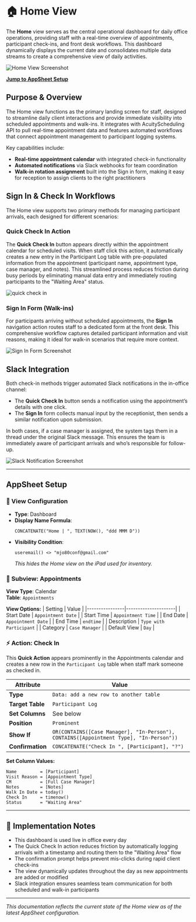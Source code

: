 # 🏠 Home View

The **Home** view serves as the central operational dashboard for daily office operations, providing staff with a real-time overview of appointments, participant check-ins, and front desk workflows. This dashboard dynamically displays the current date and consolidates multiple data streams to create a comprehensive view of daily activities.

![Home View Screenshot](../images/dashboard.png)

**[Jump to AppSheet Setup](#appsheet-setup)**

## Purpose & Overview

The Home view functions as the primary landing screen for staff, designed to streamline daily client interactions and provide immediate visibility into scheduled appointments and walk-ins. It integrates with AcuityScheduling API to pull real-time appointment data and features automated workflows that connect appointment management to participant logging systems.

Key capabilities include:
- **Real-time appointment calendar** with integrated check-in functionality
- **Automated notifications** via Slack webhooks for team coordination
- **Walk-in rotation assignment** built into the Sign in form, making it easy for reception to assign clients to the right practitioners 

## Sign In & Check In Workflows

The Home view supports two primary methods for managing participant arrivals, each designed for different scenarios:

### Quick Check In Action
The **Quick Check In** button appears directly within the appointment calendar for scheduled visits. When staff click this action, it automatically creates a new entry in the Participant Log table with pre-populated information from the appointment (participant name, appointment type, case manager, and notes). This streamlined process reduces friction during busy periods by eliminating manual data entry and immediately routing participants to the "Waiting Area" status.

![quick check in](../images/quick-checkin.png)

### Sign In Form (Walk-ins)
For participants arriving without scheduled appointments, the **Sign In** navigation action routes staff to a dedicated form at the front desk. This comprehensive workflow captures detailed participant information and visit reasons, making it ideal for walk-in scenarios that require more context.

![Sign In Form Screenshot](../images/sign-in.png)

## Slack Integration

Both check-in methods trigger automated Slack notifications in the in-office channel:

- The **Quick Check In** button sends a notification using the appointment’s details with one click.
- The **Sign In** form collects manual input by the receptionist, then sends a similar notification upon submission.

In both cases, if a case manager is assigned, the system tags them in a thread under the original Slack message. This ensures the team is immediately aware of participant arrivals and who’s responsible for follow-up.

![Slack Notification Screenshot](../images/slack-walkin-cm.png)

---

## AppSheet Setup

### 🧱 View Configuration
- **Type**: Dashboard
- **Display Name Formula**:  
  ```appsheetscript
  CONCATENATE("Home | ", TEXT(NOW(), "ddd MMM D"))
  ```
- **Visibility Condition**:
  ```appsheetscript
  useremail() <> "mjo80conf@gmail.com"
  ```
  *This hides the Home view on the iPad used for inventory.*

### 🧩 Subview: Appointments
**View Type**: Calendar  
**Table**: `Appointments`

**View Options:**
| Setting        | Value               |
|----------------|---------------------|
| Start Date     | `Appointment Date`  |
| Start Time     | `Appointment Time`  |
| End Date       | `Appointment Date`  |
| End Time       | `endtime`           |
| Description    | `Type with Participant` |
| Category       | `Case Manager`      |
| Default View   | `Day`               |

### ⚡ Action: Check In
This **Quick Action** appears prominently in the Appointments calendar and creates a new row in the `Participant Log` table when staff mark someone as checked in.

| Attribute         | Value |
|------------------|-------|
| **Type**          | `Data: add a new row to another table` |
| **Target Table**  | `Participant Log` |
| **Set Columns**   | See below |
| **Position**      | `Prominent` |
| **Show If**       | `OR(CONTAINS([Case Manager], "In-Person"), CONTAINS([Appointment Type], "In-Person"))` |
| **Confirmation**  | `CONCATENATE("Check In ", [Participant], "?")` |

**Set Column Values:**
```text
Name         = [Participant]
Visit Reason = [Appointment Type]
CM           = [Full Case Manager]
Notes        = [Notes]
Walk In Date = today()
Check In     = timenow()
Status       = "Waiting Area"
```


---

## 📎 Implementation Notes
- This dashboard is used live in office every day
- The Quick Check In action reduces friction by automatically logging arrivals with a timestamp and routing them to the "Waiting Area" flow
- The confirmation prompt helps prevent mis-clicks during rapid client check-ins
- The view dynamically updates throughout the day as new appointments are added or modified
- Slack integration ensures seamless team communication for both scheduled and walk-in participants

---
*This documentation reflects the current state of the Home view as of the latest AppSheet configuration.*